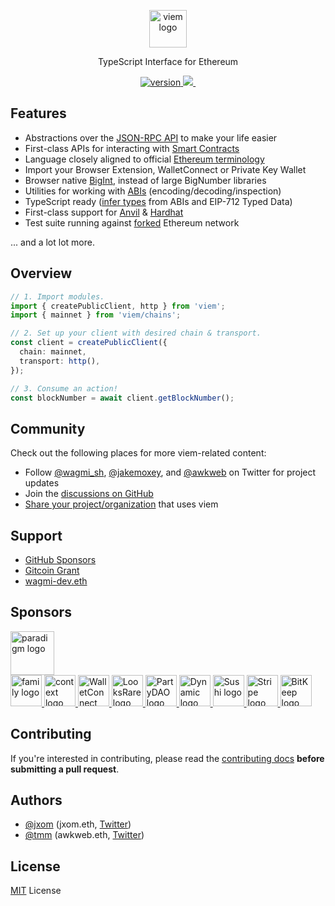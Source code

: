 <a href="https://viem.sh">
  <p align="center">
    <picture>
      <source media="(prefers-color-scheme: dark)" srcset="https://github.com/wagmi-dev/viem/blob/main/.github/gh-logo-dark.svg">
      <img alt="viem logo" src="https://github.com/wagmi-dev/viem/blob/main/.github/gh-logo-light.svg" width="auto" height="60">
    </picture>
  </p>
</a>

<p align="center">
  TypeScript Interface for Ethereum
<p>

<p align="center">
  <a aria-label="Version" href="https://www.npmjs.com/package/viem">
    <img
      alt="version"
      src="https://img.shields.io/npm/v/viem?colorA=2B323B&colorB=1e2329&style=flat&label=Version"
    />
  </a>
  <a href="https://codecov.io/github/wagmi-dev/viem" >
    <img src="https://codecov.io/github/wagmi-dev/viem/branch/main/graph/badge.svg?token=iUTN9R4Qfg"/>
  </a>
  <a aria-label="License" href="https://www.npmjs.com/package/viem">
    <img
      alt=""
      src="https://img.shields.io/github/license/wagmi-dev/viem?colorA=2B323B&colorB=1e2329&style=flat&label=License"
    />
  </a>
</p>

## Features

- Abstractions over the [JSON-RPC API](https://ethereum.org/en/developers/docs/apis/json-rpc/) to make your life easier
- First-class APIs for interacting with [Smart Contracts](https://ethereum.org/en/glossary/#smart-contract)
- Language closely aligned to official [Ethereum terminology](https://ethereum.org/en/glossary/)
- Import your Browser Extension, WalletConnect or Private Key Wallet
- Browser native [BigInt](https://developer.mozilla.org/en-US/docs/Web/JavaScript/Reference/Global_Objects/BigInt), instead of large BigNumber libraries
- Utilities for working with [ABIs](https://ethereum.org/en/glossary/#abi) (encoding/decoding/inspection)
- TypeScript ready ([infer types](https://viem.sh/docs/typescript) from ABIs and EIP-712 Typed Data)
- First-class support for [Anvil](https://book.getfoundry.sh/) & [Hardhat](https://hardhat.org/)
- Test suite running against [forked](https://ethereum.org/en/glossary/#fork) Ethereum network

... and a lot lot more.

## Overview

```ts
// 1. Import modules.
import { createPublicClient, http } from 'viem';
import { mainnet } from 'viem/chains';

// 2. Set up your client with desired chain & transport.
const client = createPublicClient({
  chain: mainnet,
  transport: http(),
});

// 3. Consume an action!
const blockNumber = await client.getBlockNumber();
```

## Community

Check out the following places for more viem-related content:

- Follow [@wagmi_sh](https://twitter.com/wagmi_sh), [@jakemoxey](https://twitter.com/jakemoxey), and [@awkweb](https://twitter.com/awkweb) on Twitter for project updates
- Join the [discussions on GitHub](https://github.com/wagmi-dev/viem/discussions)
- [Share your project/organization](https://github.com/wagmi-dev/viem/discussions/104) that uses viem

## Support

- [GitHub Sponsors](https://github.com/sponsors/wagmi-dev?metadata_campaign=docs_support)
- [Gitcoin Grant](https://wagmi.sh/gitcoin)
- [wagmi-dev.eth](https://etherscan.io/enslookup-search?search=wagmi-dev.eth)

## Sponsors

<a href="https://paradigm.xyz">
  <picture>
    <source media="(prefers-color-scheme: dark)" srcset="https://raw.githubusercontent.com/wagmi-dev/.github/main/content/sponsors/paradigm-dark.svg">
    <img alt="paradigm logo" src="https://raw.githubusercontent.com/wagmi-dev/.github/main/content/sponsors/paradigm-light.svg" width="auto" height="70">
  </picture>
</a>

<br>

<a href="https://twitter.com/family">
  <picture>
    <source media="(prefers-color-scheme: dark)" srcset="https://raw.githubusercontent.com/wagmi-dev/.github/main/content/sponsors/family-dark.svg">
    <img alt="family logo" src="https://raw.githubusercontent.com/wagmi-dev/.github/main/content/sponsors/family-light.svg" width="auto" height="50">
  </picture>
</a>
<a href="https://twitter.com/context">
  <picture>
    <source media="(prefers-color-scheme: dark)" srcset="https://raw.githubusercontent.com/wagmi-dev/.github/main/content/sponsors/context-dark.svg">
    <img alt="context logo" src="https://raw.githubusercontent.com/wagmi-dev/.github/main/content/sponsors/context-light.svg" width="auto" height="50">
  </picture>
</a>
<a href="https://walletconnect.com">
  <picture>
    <source media="(prefers-color-scheme: dark)" srcset="https://raw.githubusercontent.com/wagmi-dev/.github/main/content/sponsors/walletconnect-dark.svg">
    <img alt="WalletConnect logo" src="https://raw.githubusercontent.com/wagmi-dev/.github/main/content/sponsors/walletconnect-light.svg" width="auto" height="50">
  </picture>
</a>
<a href="https://looksrare.org">
  <picture>
    <source media="(prefers-color-scheme: dark)" srcset="https://raw.githubusercontent.com/wagmi-dev/.github/main/content/sponsors/looksrare-dark.svg">
    <img alt="LooksRare logo" src="https://raw.githubusercontent.com/wagmi-dev/.github/8923685e23fe9708b74d456c3f9e7a2b90f6abd9/content/sponsors/looksrare-light.svg" width="auto" height="50">
  </picture>
</a>
<a href="https://twitter.com/prtyDAO">
  <picture>
    <source media="(prefers-color-scheme: dark)" srcset="https://raw.githubusercontent.com/wagmi-dev/.github/main/content/sponsors/partydao-dark.svg">
    <img alt="PartyDAO logo" src="https://raw.githubusercontent.com/wagmi-dev/.github/main/content/sponsors/partydao-light.svg" width="auto" height="50">
  </picture>
</a>
<a href="https://dynamic.xyz">
  <picture>
    <source media="(prefers-color-scheme: dark)" srcset="https://raw.githubusercontent.com/wagmi-dev/.github/main/content/sponsors/dynamic-dark.svg">
    <img alt="Dynamic logo" src="https://raw.githubusercontent.com/wagmi-dev/.github/main/content/sponsors/dynamic-light.svg" width="auto" height="50">
  </picture>
</a>
<a href="https://sushi.com">
  <picture>
    <source media="(prefers-color-scheme: dark)" srcset="https://raw.githubusercontent.com/wagmi-dev/.github/main/content/sponsors/sushi-dark.svg">
    <img alt="Sushi logo" src="https://raw.githubusercontent.com/wagmi-dev/.github/main/content/sponsors/sushi-light.svg" width="auto" height="50">
  </picture>
</a>
<a href="https://stripe.com">
  <picture>
    <source media="(prefers-color-scheme: dark)" srcset="https://raw.githubusercontent.com/wagmi-dev/.github/main/content/sponsors/stripe-dark.svg">
    <img alt="Stripe logo" src="https://raw.githubusercontent.com/wagmi-dev/.github/main/content/sponsors/stripe-light.svg" width="auto" height="50">
  </picture>
</a>
<a href="https://bitkeep.com">
  <picture>
    <source media="(prefers-color-scheme: dark)" srcset="https://raw.githubusercontent.com/wagmi-dev/.github/main/content/sponsors/bitkeep-dark.svg">
    <img alt="BitKeep logo" src="https://raw.githubusercontent.com/wagmi-dev/.github/main/content/sponsors/bitkeep-light.svg" width="auto" height="50">
  </picture>
</a>

## Contributing

If you're interested in contributing, please read the [contributing docs](/.github/CONTRIBUTING.md) **before submitting a pull request**.

## Authors

- [@jxom](https://github.com/jxom) (jxom.eth, [Twitter](https://twitter.com/jakemoxey))
- [@tmm](https://github.com/tmm) (awkweb.eth, [Twitter](https://twitter.com/awkweb))

## License

[MIT](/LICENSE) License
